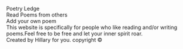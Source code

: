 Poetry Ledge<br>
Read Poems from others<br>
Add your own poem<br>
This website is specifically for people who like reading and/or writing poems.Feel free to be free and let your inner spirit roar.<br>
Created by Hillary for you.
copyright ©